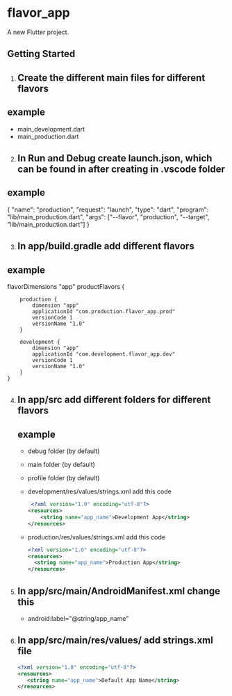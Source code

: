 # flavor_app

A new Flutter project.

## Getting Started

1. ## Create the different main files for different flavors

## example

- main_development.dart
- main_production.dart

2. ## In Run and Debug create launch.json, which can be found in after creating in .vscode folder

## example

{
"name": "production",
"request": "launch",
"type": "dart",
"program": "lib/main_production.dart",
"args": ["--flavor", "production", "--target", "lib/main_production.dart"]
}

3. ## In app/build.gradle add different flavors

## example

flavorDimensions "app"
productFlavors {

        production {
            dimension "app"
            applicationId "com.production.flavor_app.prod"
            versionCode 1
            versionName "1.0"
        }

        development {
            dimension "app"
            applicationId "com.development.flavor_app.dev"
            versionCode 1
            versionName "1.0"
        }
    }

4.  ## In app/src add different folders for different flavors

    ## example

    - debug folder (by default)
    - main folder (by default)
    - profile folder (by default)

    - development/res/values/strings.xml add this code

      ```xml
       <?xml version="1.0" encoding="utf-8"?>
      <resources>
          <string name="app_name">Development App</string>
      </resources>
      ```

    - production/res/values/strings.xml add this code

      ```xml
      <?xml version="1.0" encoding="utf-8"?>
      <resources>
        <string name="app_name">Production App</string>
      </resources>
      ```

5.  ## In app/src/main/AndroidManifest.xml change this

    - android:label="@string/app_name"

6.  ## In app/src/main/res/values/ add strings.xml file

    ```xml
    <?xml version="1.0" encoding="utf-8"?>
    <resources>
       <string name="app_name">Default App Name</string>
    </resources>
    ```
